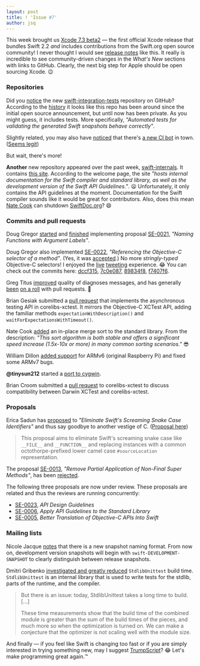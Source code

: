 ```yaml
---
layout: post
title: ! 'Issue #7'
author: jsq
---
```


This week brought us [Xcode 7.3 beta2](https://twitter.com/SwiftLang/status/691805674079195136) &mdash; the first official Xcode release that bundles Swift 2.2 *and* includes contributions from the Swift.org open source community! I never thought I would see [release notes](http://adcdownload.apple.com/Developer_Tools/Xcode_7.3_beta_2/Xcode_7.3_beta_2_Reease_Notes.pdf) like this.  It really is incredible to see community-driven changes in the *What's New* sections with links to GitHub. Clearly, the next big step for Apple should be open sourcing Xcode. 😉

<!--excerpt-->

### Repositories

Did you [notice](https://twitter.com/modocache/status/690342486917668864) the new [swift-integration-tests](https://github.com/apple/swift-integration-tests) repository on GitHub? According to the [history](https://github.com/apple/swift-integration-tests/commit/db437d2fa1951a9190b2c4adafffc701965ea8c4) it looks like this repo has been around since the initial open source announcement, but until now has been private. As you might guess, it includes tests. More specifically, *"Automated tests for validating the generated Swift snapshots behave correctly"*.

Slightly related, you may also have [noticed](https://twitter.com/simjp/status/692135037270134784) that there's [a new CI bot](https://github.com/swift-ci) in town. ([Seems legit](http://cdn.meme.am/instances/60114268.jpg))

But wait, there's more!

**Another** new repository appeared over the past week, [swift-internals](https://github.com/apple/swift-internals). It contains [this site](http://apple.github.io/swift-internals/). According to the welcome page, the site *"hosts internal documentation for the Swift compiler and standard library, as well as the development version of the Swift API Guidelines."*. 😦 Unfortunately, it only contains the API guidelines at the moment. Documentation for the Swift compiler sounds like it would be great for contributors. Also, does this mean [Nate Cook](https://twitter.com/nnnnnnnn) can shutdown [SwiftDoc.org](http://swiftdoc.org)? 😄

### Commits and pull requests

Doug Gregor [started](https://github.com/apple/swift/commit/ecfde0e71c61184989fde0f93f8d6b7f5375b99a) and [finished](https://github.com/apple/swift/commit/c9c1d1390c621dc3932c0a77c8a191e6411b71f2) implementing proposal [SE-0021](https://github.com/apple/swift-evolution/blob/master/proposals/0021-generalized-naming.md), *"Naming Functions with Argument Labels"*.

Doug Gregor also implemented [SE-0022](https://github.com/apple/swift-evolution/blob/master/proposals/0022-objc-selectors.md), *"Referencing the Objective-C selector of a method"*. (Yes, it was [accepted](https://lists.swift.org/pipermail/swift-evolution-announce/2016-January/000026.html).) No more *stringly-typed* Objective-C selectors! I enjoyed the [live](https://twitter.com/dgregor79/status/692480515534934017) [tweeting](https://twitter.com/dgregor79/status/692598054025715712) experience. 😂 You can check out the commits here: [dccf315](https://github.com/apple/swift/commit/dccf3155f1fe5400df0c9b51f21a3b8f7fa09b9c), [7c0e087](https://github.com/apple/swift/commit/7c0e087cd514c926d9eaa3082679edff626effc8), [89834f8](https://github.com/apple/swift/commit/89834f8d5fcce652401ecaeec4addace48cb2fae), [f7407f6](https://github.com/apple/swift/commit/f7407f6a4d2c9b20ef1d2aab6dbaff5f9419aa88).

Greg Titus [improved](https://github.com/apple/swift/pull/1042) quality of diagnoses messages, and has generally [been](https://github.com/apple/swift/pull/1069) [on a roll](https://github.com/apple/swift/pull/1089) with pull requests. 👏

Brian Gesiak submitted a [pull request](https://github.com/apple/swift-corelibs-xctest/pull/43) that implements the asynchronous testing API in corelibs-xctest. It mirrors the Objective-C XCTest API, adding the familiar methods `expectationWithDescription()` and `waitForExpectationsWithTimeout()`.

Nate Cook [added](https://github.com/apple/swift/pull/1063) an in-place merge sort to the standard library. From the description: *"This sort algorithm is both stable and offers a significant speed increase (1.5x-10x or more) in many common sorting scenarios."* 😎

William Dillon [added support](https://github.com/apple/swift/pull/901) for ARMv6 (original Raspberry Pi) and fixed some ARMv7 bugs.

**@tinysun212** started a [port to cygwin](https://github.com/apple/swift/pull/1108).

Brian Croom submitted a [pull request](https://github.com/apple/swift-corelibs-xctest/pull/40) to corelibs-xctest to discuss compatibility between Darwin XCTest and corelibs-xctest.

### Proposals

Erica Sadun has [proposed](https://github.com/apple/swift-evolution/pull/116/) to *"Eliminate Swift's Screaming Snake Case Identifiers"* and thus say goodbye to another vestige of C. ([Proposal here](https://github.com/erica/swift-evolution/blob/master/proposals/00xx-screaming-snakes.md))
>This proposal aims to eliminate Swift's screaming snake case like `__FILE__` and `__FUNCTION__` and replacing instances with a common octothorpe-prefixed lower camel case `#sourceLocation` representation.

The proposal [SE-0013](https://github.com/apple/swift-evolution/blob/master/proposals/0013-remove-partial-application-super.md), *"Remove Partial Application of Non-Final Super Methods"*, has been [rejected](https://lists.swift.org/pipermail/swift-evolution-announce/2016-January/000022.html).

The following three proposals are now under review. These proposals are related and thus the reviews are running concurrently:

- [SE-0023](https://github.com/apple/swift-evolution/blob/master/proposals/0023-api-guidelines.md), *API Design Guidelines*
- [SE-0006](https://github.com/apple/swift-evolution/blob/master/proposals/0006-apply-api-guidelines-to-the-standard-library.md), *Apply API Guidelines to the Standard Library*
- [SE-0005](https://github.com/apple/swift-evolution/blob/master/proposals/0005-objective-c-name-translation.md), *Better Translation of Objective-C APIs Into Swift*

### Mailing lists

Nicole Jacque [notes](https://lists.swift.org/pipermail/swift-dev/Week-of-Mon-20160125/000934.html) that there is a new snapshot naming format. From now on, development version snapshots will begin with `swift-DEVELOPMENT-SNAPSHOT` to clearly distinguish between release snapshots.

Dmitri Gribenko [investigated and greatly reduced](https://lists.swift.org/pipermail/swift-dev/Week-of-Mon-20160125/000943.html) `StdlibUnittest` build time. `StdlibUnittest` is an internal library that is used to write tests for the stdlib, parts of the runtime, and the compiler.
>But there is an issue: today, StdlibUnittest takes a long time to build. [...]
>
>These time measurements show that the build time of the combined module is
greater than the sum of the build times of the pieces, and much more so when
the optimization is turned on.  We can make a conjecture that the optimizer is
not scaling well with the module size.

And finally &mdash; if you feel like Swift is changing too fast or if you are simply interested in trying something new, may I suggest [TrumpScript](https://github.com/samshadwell/TrumpScript)? 😂 Let's make programming great again.™

